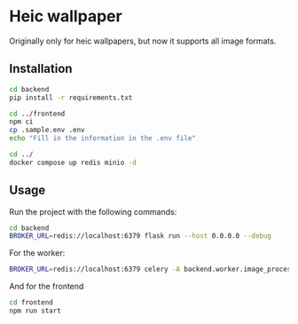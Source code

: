 # Heic wallpaper

Originally only for heic wallpapers, but now it supports all image formats.

## Installation

```bash
cd backend
pip install -r requirements.txt

cd ../frontend
npm ci
cp .sample.env .env
echo "Fill in the information in the .env file"

cd ../
docker compose up redis minio -d
```
## Usage
Run the project with the following commands:

```bash
cd backend
BROKER_URL=redis://localhost:6379 flask run --host 0.0.0.0 --debug
```

For the worker:
```bash
BROKER_URL=redis://localhost:6379 celery -A backend.worker.image_processor worker -l info --autoscale=4,1 
```

And for the frontend
```bash
cd frontend
npm run start
```